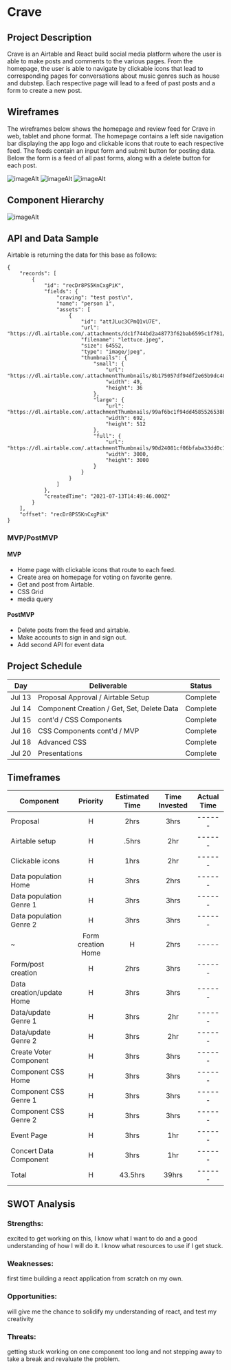 # Crave


## Project Description

Crave is an Airtable and React build social media platform where the user is able to make posts and comments to the various pages. From the homepage, the user is able to navigate by clickable icons that lead to corresponding pages for conversations about music genres such as house and dubstep. Each respective page will lead to a feed of past posts and a form to create a new post.

## Wireframes

The wireframes below shows the homepage and review feed for Crave in web, tablet and phone format. The homepage contains a left side navigation bar displaying the app logo and clickable icons that route to each respective feed. The feeds contain an input form and submit button for posting data. Below the form is a feed of all past forms, along with a delete button for each post.

![imageAlt](https://i.imgur.com/3WMXAke.png)
![imageAlt](https://i.imgur.com/YtofjXA.png)
![imageAlt](https://i.imgur.com/g9CuDZ7.png)

## Component Hierarchy

![imageAlt](https://i.imgur.com/iHlW8MN.png)

## API and Data Sample


Airtable is returning the data for this base as follows:

```
{
    "records": [
        {
            "id": "recDr8PS5KnCxgPiK",
            "fields": {
                "craving": "test post\n",
                "name": "person 1",
                "assets": [
                    {
                        "id": "attJLuc3CPmQ1vU7E",
                        "url": "https://dl.airtable.com/.attachments/dc1f744bd2a48773f62bab6595c1f781/33b583b9/lettuce.jpeg",
                        "filename": "lettuce.jpeg",
                        "size": 64552,
                        "type": "image/jpeg",
                        "thumbnails": {
                            "small": {
                                "url": "https://dl.airtable.com/.attachmentThumbnails/8b175057df94df2e65b9dc484fb2aa3b/a297fad8",
                                "width": 49,
                                "height": 36
                            },
                            "large": {
                                "url": "https://dl.airtable.com/.attachmentThumbnails/99af6bc1f94dd4585526538bb35d0286/091014ca",
                                "width": 692,
                                "height": 512
                            },
                            "full": {
                                "url": "https://dl.airtable.com/.attachmentThumbnails/90d24081cf06bfaba33dd0c13169e38f/c90bbb9f",
                                "width": 3000,
                                "height": 3000
                            }
                        }
                    }
                ]
            },
            "createdTime": "2021-07-13T14:49:46.000Z"
        }
    ],
    "offset": "recDr8PS5KnCxgPiK"
}

```

### MVP/PostMVP

#### MVP

- Home page with clickable icons that route to each feed.
- Create area on homepage for voting on favorite genre. 
- Get and post from Airtable.
- CSS Grid
- media query

#### PostMVP

- Delete posts from the feed and airtable.
- Make accounts to sign in and sign out.
- Add second API for event data

## Project Schedule

| Day      | Deliverable                                | Status   |
| -------- | ------------------------------------------ | -------- |
| Jul 13   | Proposal Approval / Airtable Setup         | Complete |
| Jul 14   | Component Creation / Get, Set, Delete Data | Complete |
| Jul 15   | cont'd / CSS Components                    | Complete |
| Jul 16   | CSS Components cont'd / MVP                | Complete |
| Jul 18   | Advanced CSS                               | Complete |
| Jul 20   | Presentations                              | Complete |

## Timeframes

| Component                 | Priority | Estimated Time | Time Invested | Actual Time |
| ------------------------- | :------: | :------------: | :-----------: | :---------: |
| Proposal                  |    H     |      2hrs      |     3hrs    |    ------   |
| Airtable setup            |    H     |     .5hrs      |     2hr     |    ------   |
| Clickable icons           |    H     |      1hrs      |     2hr     |    ------   |
| Data population Home      |    H     |      3hrs      |     2hrs    |    ------   |
| Data population Genre 1   |    H     |      3hrs      |     3hrs    |    ------   |
| Data population Genre 2   |    H     |      3hrs      |     3hrs    |    ------   |
~| Form creation Home       |    H     |      2hrs      |     -----   |~    ------   |
| Form/post creation        |    H     |      2hrs      |     3hrs    |    ------   |
| Data creation/update Home |    H     |      3hrs      |     3hrs    |    ------   |
| Data/update Genre 1       |    H     |      3hrs      |     2hr     |    ------   |
| Data/update Genre 2       |    H     |      3hrs      |     2hr     |    ------   |
| Create Voter Component    |    H     |      3hrs      |     3hrs    |    ------   |
| Component CSS Home        |    H     |      3hrs      |     3hrs    |    ------   |
| Component CSS Genre 1     |    H     |      3hrs      |     3hrs    |    ------   |
| Component CSS Genre 2     |    H     |      3hrs      |     3hrs    |    ------   |
| Event Page                |    H     |      3hrs      |     1hr     |    ------   |
| Concert Data Component    |    H     |      3hrs      |     1hr     |    ------   |
| Total                     |    H     |    43.5hrs     |     39hrs   |    ------   |

## SWOT Analysis

### Strengths:

excited to get working on this, I know what I want to do and a good understanding of how I will do it. I know what resources to use if I get stuck.

### Weaknesses:

first time building a react application from scratch on my own.

### Opportunities:

will give me the chance to solidify my understanding of react, and test my creativity

### Threats:

getting stuck working on one component too long and not stepping away to take a break and revaluate the problem.
